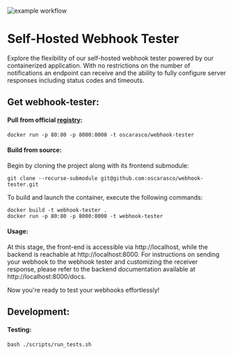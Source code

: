 ![example workflow](https://github.com/oscarasco/webhook-tester/actions/workflows/ci-test.yml/badge.svg)

# Self-Hosted Webhook Tester

Explore the flexibility of our self-hosted webhook tester powered by our containerized application. With no restrictions on the number of notifications an endpoint can receive and the ability to fully configure server responses including status codes and timeouts.


## Get webhook-tester:

#### Pull from official [registry](https://hub.docker.com/r/oscarasco/webhook-tester):

```shell
docker run -p 80:80 -p 8000:8000 -t oscarasco/webhook-tester
```

#### Build from source:

Begin by cloning the project along with its frontend submodule:
```shell
git clone --recurse-submodule git@github.com:oscarasco/webhook-tester.git
```

To build and launch the container, execute the following commands:

```shell
docker build -t webhook-tester .
docker run -p 80:80 -p 8000:8000 -t webhook-tester
```
#### Usage:


At this stage, the front-end is accessible via http://localhost, while the backend is reachable at http://localhost:8000. For instructions on sending your webhook to the webhook tester and customizing the receiver response, please refer to the backend documentation available at http://localhost:8000/docs.


Now you're ready to test your webhooks effortlessly!

## Development:

#### Testing:

```shell
bash ./scripts/run_tests.sh
```